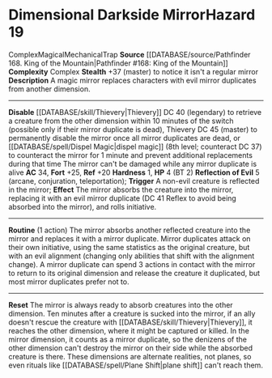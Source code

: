 ﻿---
ac: '34'
complexity: Complex
fortitude: '+25'
hardness: '1'
hazard_type: Trap
hp: 4 (BT 2)
id: '62'
level: '19'
name: Dimensional Darkside Mirror
rarity: Common
reflex: '+20'
source: '[[DATABASE/source/Pathfinder 168. King of the Mountain|Pathfinder #168: King
  of the Mountain]]'
trait:
- '[[DATABASE/trait/Complex|Complex]]'
- '[[DATABASE/trait/Magical|Magical]]'
- '[[DATABASE/trait/Mechanical|Mechanical]]'
- '[[DATABASE/trait/Trap|Trap]]'
type: Hazard

---
# Dimensional Darkside Mirror<span class="item-type">Hazard 19</span>

<span class="item-trait">Complex</span><span class="item-trait">Magical</span><span class="item-trait">Mechanical</span><span class="item-trait">Trap</span>
**Source** [[DATABASE/source/Pathfinder 168. King of the Mountain|Pathfinder #168: King of the Mountain]]
**Complexity** Complex
**Stealth** +37 (master) to notice it isn't a regular mirror
**Description** A magic mirror replaces characters with evil mirror duplicates from another dimension.

---
**Disable** [[DATABASE/skill/Thievery|Thievery]] DC 40 (legendary) to retrieve a creature from the other dimension within 10 minutes of the switch (possible only if their mirror duplicate is dead), Thievery DC 45 (master) to permanently disable the mirror once all mirror duplicates are dead, or [[DATABASE/spell/Dispel Magic|dispel magic]] (8th level; counteract DC 37) to counteract the mirror for 1 minute and prevent additional replacements during that time
The mirror can't be damaged while any mirror duplicate is alive
**AC** 34, **Fort** +25, **Ref** +20
**Hardness** 1, **HP** 4 (BT 2)
**Reflection of Evil** <span class="action-icon">5</span> (arcane, conjuration, teleportation); **Trigger** A non-evil creature is reflected in the mirror; **Effect** The mirror absorbs the creature into the mirror, replacing it with an evil mirror duplicate (DC 41 Reflex to avoid being absorbed into the mirror), and rolls initiative.

---
**Routine** (1 action) The mirror absorbs another reflected creature into the mirror and replaces it with a mirror duplicate. Mirror duplicates attack on their own initiative, using the same statistics as the original creature, but with an evil alignment (changing only abilities that shift with the alignment change). A mirror duplicate can spend 3 actions in contact with the mirror to return to its original dimension and release the creature it duplicated, but most mirror duplicates prefer not to.

---
**Reset** The mirror is always ready to absorb creatures into the other dimension. Ten minutes after a creature is sucked into the mirror, if an ally doesn't rescue the creature with [[DATABASE/skill/Thievery|Thievery]], it reaches the other dimension, where it might be captured or killed. In the mirror dimension, it counts as a mirror duplicate, so the denizens of the other dimension can't destroy the mirror on their side while the absorbed creature is there. These dimensions are alternate realities, not planes, so even rituals like [[DATABASE/spell/Plane Shift|plane shift]] can't reach them.